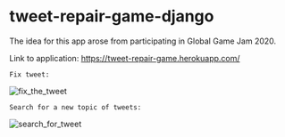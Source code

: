 # tweet-repair-game-django

The idea for this app arose from participating in Global Game Jam 2020. 

Link to application: https://tweet-repair-game.herokuapp.com/

```Fix tweet:```

![fix_the_tweet](https://user-images.githubusercontent.com/49783296/113652550-142cee00-96e8-11eb-8d66-19062dc4991b.gif)

```Search for a new topic of tweets:```

![search_for_tweet](https://user-images.githubusercontent.com/49783296/113653034-1e9bb780-96e9-11eb-8121-cc9c49c297ca.gif)

